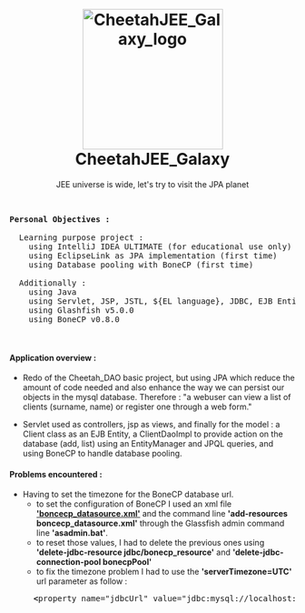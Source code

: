 <h1 align="center">
    <br>
      <a href="https://raw.githubusercontent.com/Siliver4/CheetahJEE_Galaxy/master/assets/img/cheetah_logo.png">
        <img src="assets/img/cheetah_logo.png" alt="CheetahJEE_Galaxy_logo" width="247">
      </a>
    <br>
      CheetahJEE_Galaxy
    <br>
</h1>


<p align="center">
    JEE universe is wide, let's try to visit the JPA planet 
</p>

<br>
    
<pre>
<b>Personal Objectives :</b>

  Learning purpose project :
    using IntelliJ IDEA ULTIMATE (for educational use only)
    using EclipseLink as JPA implementation (first time)
    using Database pooling with BoneCP (first time)

  Additionally :
    using Java
    using Servlet, JSP, JSTL, ${EL language}, JDBC, EJB Entity, Basic exception/error handlers
    using Glashfish v5.0.0
    using BoneCP v0.8.0
</pre>

</br>

<h4>Application overview :</h4>

 - Redo of the Cheetah_DAO basic project, but using JPA which reduce the amount of code needed and also enhance the way we can persist our objects in the mysql database. Therefore : "a webuser can view a list of clients (surname, name) or register one through a web form."
 
 - Servlet used as controllers, jsp as views, and finally for the model : a Client class as an EJB Entity, a ClientDaoImpl to provide action on the database (add, list) using an EntityManager and JPQL queries, and using BoneCP to handle database pooling.
 
<h4>Problems encountered :</h4>

 - Having to set the timezone for the BoneCP database url.
   - to set the configuration of BoneCP I used an xml file <a href="https://github.com/Siliver4/CheetahJEE_Galaxy/blob/master/Cheetah_JPA/bonecp-datasource.xml"><b>'boncecp_datasource.xml'</b></a> and the command line <b>'add-resources boncecp_datasource.xml'</b> through the Glassfish admin command line <b>'asadmin.bat'</b>.
   - to reset those values, I had to delete the previous ones using <b>'delete-jdbc-resource jdbc/bonecp_resource'</b> and <b>'delete-jdbc-connection-pool bonecpPool'</b> 
   - to fix the timezone problem I had to use the <b>'serverTimezone=UTC'</b> url parameter as follow :

<pre>
     <b><</b>property name="jdbcUrl" value="jdbc:mysql://localhost:3306/library_jee?serverTimezone=UTC" <b>/></b>
</pre>
      
    
     

